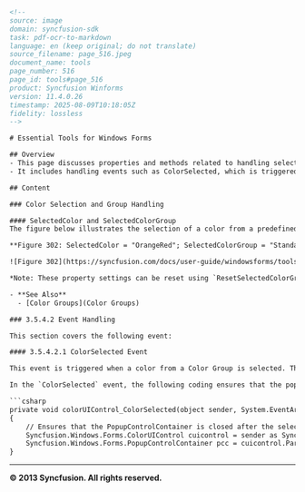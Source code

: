 ```html
<!-- 
source: image
domain: syncfusion-sdk
task: pdf-ocr-to-markdown
language: en (keep original; do not translate)
source_filename: page_516.jpeg
document_name: tools
page_number: 516
page_id: tools#page_516
product: Syncfusion Winforms
version: 11.4.0.26
timestamp: 2025-08-09T10:18:05Z
fidelity: lossless
-->

# Essential Tools for Windows Forms

## Overview
- This page discusses properties and methods related to handling selected colors and groups in WinForms.
- It includes handling events such as ColorSelected, which is triggered upon selecting a color from a Color Group.

## Content

### Color Selection and Group Handling

#### SelectedColor and SelectedColorGroup
The figure below illustrates the selection of a color from a predefined group.

**Figure 302: SelectedColor = "OrangeRed"; SelectedColorGroup = "StandardColors"**

![Figure 302](https://syncfusion.com/docs/user-guide/windowsforms/tools-images/image302.png)

*Note: These property settings can be reset using `ResetSelectedColorGroup()` and `ResetSelectedColor()` methods.*

- **See Also**
  - [Color Groups](Color Groups)

### 3.5.4.2 Event Handling

This section covers the following event:

#### 3.5.4.2.1 ColorSelected Event

This event is triggered when a color from a Color Group is selected. The example below demonstrates how to close the ColorUI displayed in a Popup Menu using this event.

In the `ColorSelected` event, the following coding ensures that the popupControlContainer containing the ColorUI Control is closed once a color is selected.

```csharp
private void colorUIControl_ColorSelected(object sender, System.EventArgs e)
{
    // Ensures that the PopupControlContainer is closed after the selection of a color.
    Syncfusion.Windows.Forms.ColorUIControl cuicontrol = sender as Syncfusion.Windows.Forms.ColorUIControl;
    Syncfusion.Windows.Forms.PopupControlContainer pcc = cuicontrol.Parent as Syncfusion.Windows.Forms.PopupControlContainer;
}
```

---
**© 2013 Syncfusion. All rights reserved.**
```